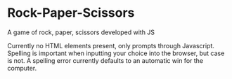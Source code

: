 # Rock-Paper-Scissors
A game of rock, paper, scissors developed with JS

Currently no HTML elements present, only prompts through Javascript.
Spelling is important when inputting your choice into the browser, but case is not. A spelling error currently defaults to an automatic win for the computer.